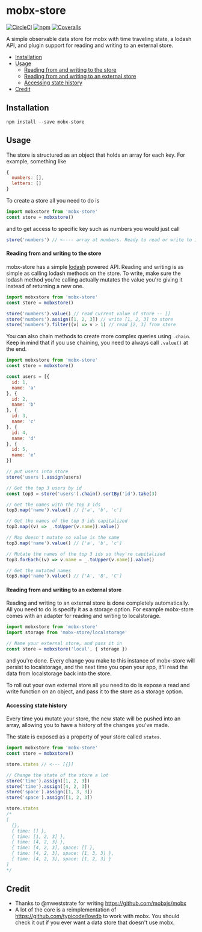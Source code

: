 # mobx-store

[![CircleCI](https://img.shields.io/circleci/project/AriaFallah/mobx-store.svg?style=flat-square)](https://circleci.com/gh/AriaFallah/mobx-store)
[![npm](https://img.shields.io/npm/v/mobx-store.svg?style=flat-square)](https://www.npmjs.com/package/mobx-store)
[![Coveralls](https://img.shields.io/coveralls/AriaFallah/mobx-store.svg?style=flat-square)](https://coveralls.io/github/AriaFallah/mobx-store)

A simple observable data store for mobx with time traveling state, a lodash API, and plugin support for reading and writing to an external store.

* [Installation](#installation)
* [Usage](#usage)
  * [Reading from and writing to the store](#reading-from-and-writing-to-the-store)
  * [Reading from and writing to an external store](#reading-from-and-writing-to-an-external-store)
  * [Accessing state history](#accessing-state-history)
* [Credit](#credit)

## Installation

    npm install --save mobx-store

## Usage

The store is structured as an object that holds an array for each key. For example, something like

```js
{
  numbers: [],
  letters: []
}
```

To create a store all you need to do is

```js
import mobxstore from 'mobx-store'
const store = mobxstore()
```

and to get access to specific key such as numbers you would just call

```js
store('numbers') // <---- array at numbers. Ready to read or write to it.
```

#### Reading from and writing to the store

mobx-store has a simple [lodash](https://github.com/lodash/lodash) powered API.
Reading and writing is as simple as calling lodash methods on the store. To write, make sure the lodash method you're calling actually mutates the value you're giving it instead of returning a new one.

```js
import mobxstore from 'mobx-store'
const store = mobxstore()

store('numbers').value() // read current value of store -- []
store('numbers').assign([1, 2, 3]) // write [1, 2, 3] to store
store('numbers').filter((v) => v > 1) // read [2, 3] from store
```

You can also chain methods to create more complex queries using `.chain`.
Keep in mind that if you use chaining, you need to always call `.value()` at the end.

```js
import mobxstore from 'mobx-store'
const store = mobxstore()

const users = [{
  id: 1,
  name: 'a'
}, {
  id: 2,
  name: 'b'
}, {
  id: 3,
  name: 'c'
}, {
  id: 4,
  name: 'd'
}, {
  id: 5,
  name: 'e'
}]

// put users into store
store('users').assign(users)

// Get the top 3 users by id
const top3 = store('users').chain().sortBy('id').take(3)

// Get the names with the top 3 ids
top3.map('name').value() // ['a', 'b', 'c']

// Get the names of the top 3 ids capitalized
top3.map((v) => _.toUpper(v.name)).value()

// Map doesn't mutate so value is the same
top3.map('name').value() // ['a', 'b', 'c']

// Mutate the names of the top 3 ids so they're capitalized
top3.forEach((v) => v.name = _.toUpper(v.name)).value()

// Get the mutated names
top3.map('name').value() // ['A', 'B', 'C']
```

#### Reading from and writing to an external store

Reading and writing to an external store is done completely automatically. All you need to do is
specify it as a storage option. For example mobx-store comes with an adapter for reading and
writing to localstorage.

```js
import mobxstore from 'mobx-store'
import storage from 'mobx-store/localstorage'

// Name your external store, and pass it in
const store = mobxstore('local', { storage })
```

and you're done. Every change you make to this instance of mobx-store will persist to localstorage,
and the next time you open your app, it'll read the data from localstorage back into the store.

To roll out your own external store all you need to do is expose a read and write function on an
object, and pass it to the store as a storage option.

#### Accessing state history

Every time you mutate your store, the new state will be pushed into an array, allowing you to have
a history of the changes you've made.

The state is exposed as a property of your store called `states`.

```js
import mobxstore from 'mobx-store'
const store = mobxstore()

store.states // <--- [{}]

// Change the state of the store a lot
store('time').assign([1, 2, 3])
store('time').assign([4, 2, 3])
store('space').assign([1, 3, 3])
store('space').assign([1, 2, 3])

store.states
/*
[
  {},
  { time: [] },
  { time: [1, 2, 3] },
  { time: [4, 2, 3] },
  { time: [4, 2, 3], space: [] },
  { time: [4, 2, 3], space: [1, 3, 3] },
  { time: [4, 2, 3], space: [1, 2, 3] }
]
*/
```

## Credit

* Thanks to @mweststrate for writing https://github.com/mobxjs/mobx
* A lot of the core is a reimplementation of https://github.com/typicode/lowdb to work with mobx.
You should check it out if you ever want a data store that doesn't use mobx.

